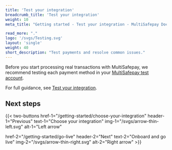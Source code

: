 ```yaml
---
title: 'Test your integration'
breadcrumb_title: 'Test your integration'
weight: 10
meta_title: "Getting started - Test your integration - MultiSafepay Docs"

read_more: "."
logo: '/svgs/Testing.svg'
layout: 'single'
weight: 40
short_description: "Test payments and resolve common issues."
---
```


Before you start processing real transactions with MultiSafepay, we recommend testing each payment method in your [MultiSafepay test account](https://testmerchant.multisafepay.com/).

For full guidance, see [Test your integration](/payments/testing/).

## Next steps

{{< two-buttons
href-1="/getting-started/choose-your-integration" header-1="Previous" text-1="Choose your integration" img-1="/svgs/arrow-thin-left.svg" alt-1="Left arrow" 

href-2="/getting-started/go-live" header-2="Next" text-2="Onboard and go live" img-2="/svgs/arrow-thin-right.svg" alt-2="Right arrow" >}}
